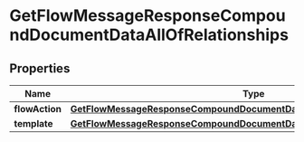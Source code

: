 
# GetFlowMessageResponseCompoundDocumentDataAllOfRelationships

## Properties
| Name | Type | Description | Notes |
| ------------ | ------------- | ------------- | ------------- |
| **flowAction** | [**GetFlowMessageResponseCompoundDocumentDataAllOfRelationshipsFlowAction**](GetFlowMessageResponseCompoundDocumentDataAllOfRelationshipsFlowAction.md) |  |  [optional] |
| **template** | [**GetFlowMessageResponseCompoundDocumentDataAllOfRelationshipsTemplate**](GetFlowMessageResponseCompoundDocumentDataAllOfRelationshipsTemplate.md) |  |  [optional] |



